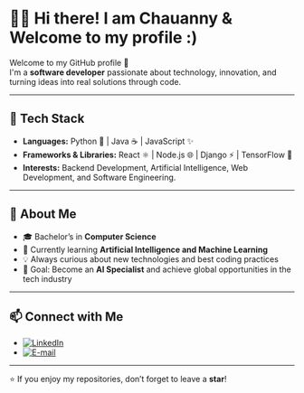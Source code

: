 
# 👩‍💻 Hi there! I am Chauanny & Welcome to my profile :)

Welcome to my GitHub profile 🚀  
I'm a **software developer** passionate about technology, innovation, and turning ideas into real solutions through code.  

---

## 🚀 Tech Stack  

- **Languages:** Python 🐍 | Java ☕ | JavaScript ✨  
- **Frameworks & Libraries:** React ⚛️ | Node.js 🌐 | Django ⚡ | TensorFlow 🤖  
- **Interests:** Backend Development, Artificial Intelligence, Web Development, and Software Engineering.  

---

## 🌱 About Me  

- 🎓 Bachelor’s in **Computer Science** 
- 🔭 Currently learning **Artificial Intelligence and Machine Learning**  
- 💡 Always curious about new technologies and best coding practices  
- 🎯 Goal: Become an **AI Specialist** and achieve global opportunities in the tech industry  

---

## 📫 Connect with Me  

- [![LinkedIn](https://img.shields.io/badge/LinkedIn-0077B5?style=for-the-badge&logo=linkedin&logoColor=white)]([https://www.linkedin.com/](https://www.linkedin.com/in/chauanny-medeiros/))
- [![E-mail](https://img.shields.io/badge/Email-D14836?style=for-the-badge&logo=gmail&logoColor=white)](mailto:chauannytoryy@gmail.com)
---

⭐ If you enjoy my repositories, don’t forget to leave a **star**! 



